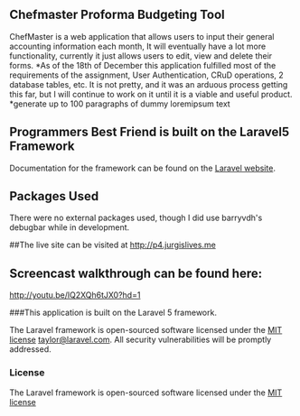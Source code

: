 ## Chefmaster Proforma Budgeting Tool


ChefMaster is a web application that allows users to input their general accounting information each month, It will eventually have a lot more functionality, currently it just allows users to edit, view and delete their forms.
*As of the 18th of December this application fulfilled most of the requirements of the assignment, User Authentication, CRuD operations, 2 database tables, etc. It is not pretty, and it was an arduous process getting this far, but I will continue to work on it until it is a viable and useful product. 
*generate up to 100 paragraphs of dummy loremipsum text

## Programmers Best Friend is built on the Laravel5 Framework

Documentation for the framework can be found on the [Laravel website](http://laravel.com/docs).

## Packages Used
There were no external packages used, though I did use barryvdh's debugbar while in development. 

##The live site can be visited at 
http://p4.jurgislives.me


## Screencast walkthrough can be found here:
http://youtu.be/lQ2XQh6tJX0?hd=1

###This application is built on the Laravel 5 framework.

The Laravel framework is open-sourced software licensed under the [MIT license](http://opensource.org/licenses/MIT) taylor@laravel.com. All security vulnerabilities will be promptly addressed.

### License

The Laravel framework is open-sourced software licensed under the [MIT license](http://opensource.org/licenses/MIT)
